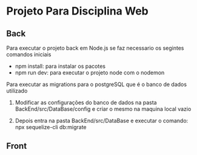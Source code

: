 # Projeto Para Disciplina Web


## Back

Para executar o projeto back em Node.js se faz necessario os segintes comandos iniciais

- npm install: para instalar os pacotes
- npm run dev: para executar o projeto node com o nodemon

Para executar as migrations para o postgreSQL que é o banco de dados utilizado

1. Modificar as configurações do banco de dados na pasta BackEnd/src/DataBase/config e criar o mesmo na maquina local vazio

2. Depois entra na pasta BackEnd/src/DataBase e executar o comando: npx sequelize-cli db:migrate

## Front